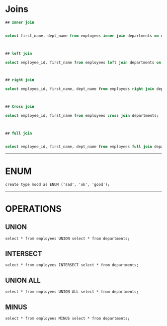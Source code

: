 # Joins
 ```sql
 ## Inner join
 
 
 select first_name, dept_name from employees inner join departments on employees.dept_id = departments.dept_id where salary < 15000 order by dept_name; 
 
 
 
 ## left join
 
 select employee_id, first_name from employees left join departments on employees.dept_id = departments.dept_id where salary < 10000;
 
 
 
 ## right join
 
 select employee_id, first_name, dept_name from employees right join departments on employees.dept_id = departments.dept_id where salary between 3000 and 20000 order by employee_id; 
 

 
 ## Cross join
 
 select employee_id, first_name from employees cross join departments;
 

 
 ## full join
 

 select employee_id, first_name, dept_name from employees full join departments on employees.dept_id = departments.dept_id;
 
 ```
 
 ---
 
 # ENUM
 ` create type mood as ENUM ('sad', 'ok', 'good'); `
 
 
---

# OPERATIONS

## UNION

` select * from employees UNION select * from departments; `

## INTERSECT

` select * from employees INTERSECT select * from departments; `

## UNION ALL 

` select * from employees UNION ALL select * from departments; `


## MINUS

` select * from employees MINUS select * from departments; `
